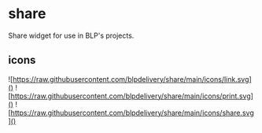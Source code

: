 # share
Share widget for use in BLP's projects.

## icons
![https://raw.githubusercontent.com/blpdelivery/share/main/icons/link.svg]()
![https://raw.githubusercontent.com/blpdelivery/share/main/icons/print.svg]()
![https://raw.githubusercontent.com/blpdelivery/share/main/icons/share.svg]()
